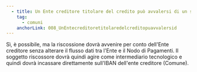 ```yaml
---
  - title: Un Ente creditore titolare del credito può avvalersi di un soggetto terzo per la riscossione?
    tag:
      - comuni
    anchorLink: 008_UnEntecreditoretitolaredelcreditopuavvalersid
---
```


Sì, è possibile, ma la riscossione dovrà avvenire per conto dell'Ente creditore senza alterare il flusso dati tra l'Ente e il Nodo di Pagamenti. Il soggetto riscossore dovrà quindi agire come intermediario tecnologico e quindi dovrà incassare direttamente sull'IBAN dell'ente creditore (Comune).